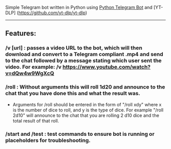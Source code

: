 Simple Telegram bot written in Python using [Python Telegram Bot](https://github.com/python-telegram-bot/python-telegram-bot) and [YT-DLP] (https://github.com/yt-dlp/yt-dlp)

---

## Features:
### /v [url] : passes a video URL to the bot, which will then download and convert to a Telegram compliant .mp4 and send to the chat followed by a message stating which user sent the video. For example: /v https://www.youtube.com/watch?v=dQw4w9WgXcQ
### /roll : Without arguments this will roll 1d20 and announce to the chat that you have done this and what the result was.
* Arguments for /roll should be entered in the form of "/roll xdy" where x is the number of dice to roll, and y is the type of dice. For example "/roll 2d10" will announce to the chat that you are rolling 2 d10 dice and the total result of that roll.

### /start and /test : test commands to ensure bot is running or placeholders for troubleshooting.
